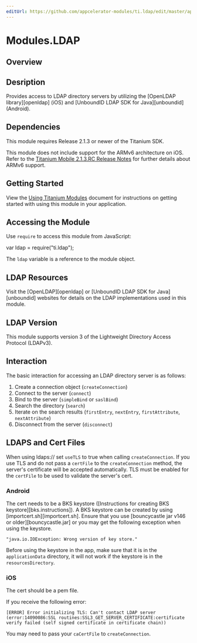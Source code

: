 ```yaml
---
editUrl: https://github.com/appcelerator-modules/ti.ldap/edit/master/apidoc/LDAP.yml
---
```

# Modules.LDAP

<TypeHeader/>

## Overview

## Desription

Provides access to LDAP directory servers by utilizing the [OpenLDAP library][openldap] (iOS) and [UnboundID LDAP SDK for Java][unboundid] (Android).

## Dependencies

This module requires Release 2.1.3 or newer of the Titanium SDK.

This module does not include support for the ARMv6 architecture on iOS. Refer to the [Titanium Mobile 2.1.3.RC Release Notes](http://docs.appcelerator.com/titanium/release-notes/?version=2.1.3.RC)
for further details about ARMv6 support.

## Getting Started

View the [Using Titanium Modules](http://docs.appcelerator.com/platform/latest/#!/guide/Using_Titanium_Modules) document for instructions on getting
started with using this module in your application.

## Accessing the Module

Use `require` to access this module from JavaScript:

  var ldap = require("ti.ldap");

The `ldap` variable is a reference to the module object.

## LDAP Resources

Visit the [OpenLDAP][openldap] or [UnboundID LDAP SDK for Java][unboundid] websites for details on the LDAP implementations used in this module.

## LDAP Version

This module supports version 3 of the Lightweight Directory Access Protocol (LDAPv3).

## Interaction

The basic interaction for accessing an LDAP directory server is as follows:

1. Create a connection object (`createConnection`)
2. Connect to the server (`connect`)
3. Bind to the server (`simpleBind` or `saslBind`)
4. Search the directory (`search`)
5. Iterate on the search results (`firstEntry`, `nextEntry`, `firstAttribute`, `nextAttribute`)
6. Disconnect from the server (`disconnect`)

## LDAPS and Cert Files

When using ldaps:// set `useTLS` to true when calling `createConnection`. If you use TLS and do not pass a `certFile` to the `createConnection` method, the server's certificate will be accepted automatically. TLS must be enabled for the `certFile` to be used to validate the server's cert.

### Android

The cert needs to be a BKS keystore ([Instructions for creating BKS keystore][bks.instructions]). A BKS keystore can be created by using [importcert.sh][importcert.sh]. Ensure that you use [bouncycastle jar v146 or older][bouncycastle.jar] or you may get the following exception when using the keystore.

    "java.io.IOException: Wrong version of key store."

Before using the keystore in the app, make sure that it is in the `applicationData` directory, it will not work if the keystore is in the `resourcesDirectory`.

### iOS

The cert should be a pem file. 

If you receive the following error:

    [ERROR] Error initializing TLS: Can't contact LDAP server (error:14090086:SSL routines:SSL3_GET_SERVER_CERTIFICATE:certificate verify failed (self signed certificate in certificate chain))

You may need to pass your `caCertFile` to `createConnection`.

<ApiDocs/>
